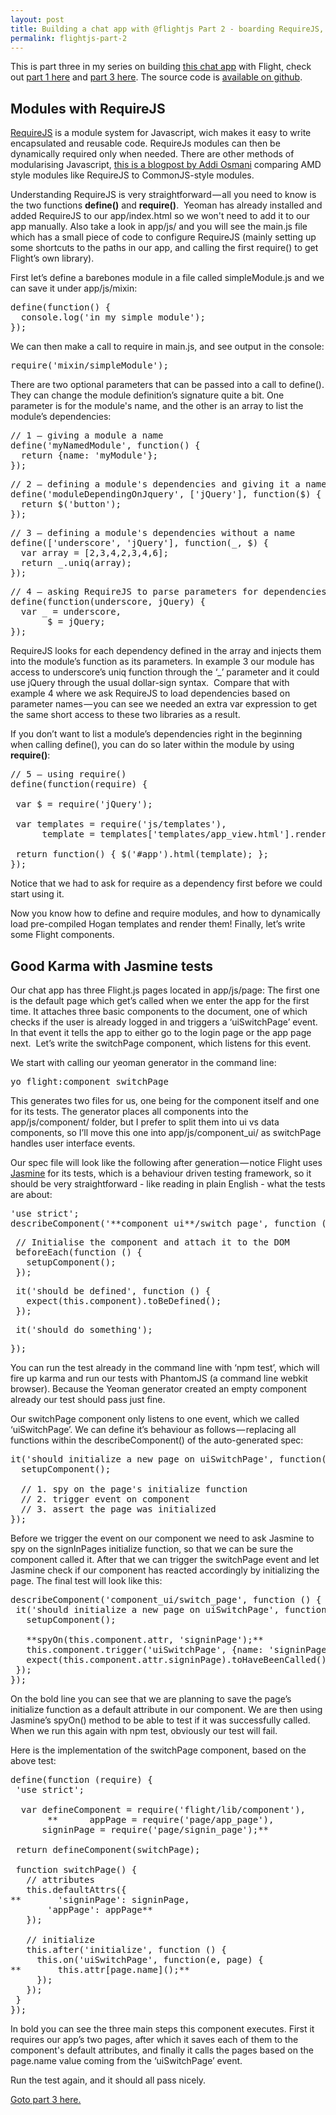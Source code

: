 ```yaml
---
layout: post
title: Building a chat app with @flightjs Part 2 - boarding RequireJS, Karma, and Jasmine
permalink: flightjs-part-2
---
```


This is part three in my series on building&nbsp;[this chat app](http://flight-chat.herokuapp.com/)&nbsp;with Flight, check out&nbsp;[part 1 here](/flightjs-part-1)&nbsp;and&nbsp;[part 3 here](/flightjs-part-3). The source code is&nbsp;[available on github](https://github.com/stefanRitter/flight-chat).

## **Modules with RequireJS**

[RequireJS](http://requirejs.org/) is a module system for Javascript, wich makes it easy to write encapsulated and reusable code. RequireJs modules can then be dynamically required only when needed.
There are other methods of modularising Javascript, [this is a blogpost by Addi Osmani](http://addyosmani.com/writing-modular-js/) comparing AMD style modules like RequireJS to CommonJS-style modules.

Understanding RequireJS is very straightforward — all you need to know is the two functions **define()** and **require()**.&nbsp;
Yeoman has already installed and added RequireJS to our app/index.html so we won't need to add it to our app manually. Also take a look in app/js/ and you will see the main.js file which has a small piece of code to configure RequireJS (mainly setting up some shortcuts to the paths in our app, and calling the first require() to get Flight’s own library).

First let’s define a barebones module in a file called simpleModule.js and we can save it under app/js/mixin:

<pre>define(function() {
  console.log('in my simple module');
});</pre>

We can then make a call to require in main.js, and see output in the console:

<pre>require('mixin/simpleModule');</pre>

There are two optional parameters that can be passed into a call to define(). They can change the module definition’s signature quite a bit. One parameter is for the module's name, and the other is an array to list the module’s dependencies:

<pre>// 1 — giving a module a name
define('myNamedModule', function() {
  return {name: 'myModule'};
});</pre>
<pre>// 2 — defining a module's dependencies and giving it a name
define('moduleDependingOnJquery', ['jQuery'], function($) {
  return $('button');
});</pre>
<pre>// 3 — defining a module's dependencies without a name
define(['underscore', 'jQuery'], function(_, $) {
  var array = [2,3,4,2,3,4,6];
  return _.uniq(array);
});</pre>
<pre>// 4 — asking RequireJS to parse parameters for dependencies
define(function(underscore, jQuery) {
  var _ = underscore,
       $ = jQuery;
});</pre>

RequireJS looks for each dependency defined in the array and injects them into the module’s function as its parameters. In example 3 our module has access to underscore’s uniq function through the ‘_’ parameter and it could use jQuery through the usual dollar-sign syntax.&nbsp;
Compare that with example 4 where we ask RequireJS to load dependencies based on parameter names — you can see we needed an extra var expression to get the same short access to these two libraries as a result.

If you don’t want to list a module’s dependencies right in the beginning when calling define(), you can do so later within the module by using **require()**:

<pre>// 5 — using require()
define(function(require) {

 var $ = require('jQuery');

 var templates = require('js/templates'),
      template = templates['templates/app_view.html'].render();

 return function() { $('#app').html(template); };
});</pre>

Notice that we had to ask for require as a dependency first before we could start using it.

Now you know how to define and require modules, and how to dynamically load pre-compiled Hogan templates and render them! Finally, let’s write some Flight components.

## Good Karma with Jasmine tests

Our chat app has three Flight.js pages located in app/js/page: The first one is the default page which get’s called when we enter the app for the first time. It attaches three basic components to the document, one of which checks if the user is already logged in and triggers a ‘uiSwitchPage’ event. In that event it tells the app to either go to the login page or the app page next.&nbsp;
Let’s write the switchPage component, which listens for this event.

We start with calling our yeoman generator in the command line:

<pre>yo flight:component switchPage</pre>

This generates two files for us, one being for the component itself and one for its tests. The generator places all components into the app/js/component/ folder, but I prefer to split them into ui vs data components, so I’ll move this one into app/js/component_ui/ as switchPage handles user interface events.

Our spec file will look like the following after generation — notice Flight uses [Jasmine](http://jasmine.github.io/1.3/introduction.html) for its tests, which is a behaviour driven testing framework, so it should be very straightforward - like reading in plain English - what the tests are about:

<pre>'use strict';
describeComponent('**component_ui**/switch_page', function () {</pre>
<pre> // Initialise the component and attach it to the DOM
 beforeEach(function () {
   setupComponent();
 });</pre>
<pre> it('should be defined', function () {
   expect(this.component).toBeDefined();
 });</pre>
<pre> it('should do something');</pre>
<pre>});</pre>

You can run the test already in the command line with ‘npm test’, which will fire up karma and run our tests with PhantomJS (a command line webkit browser).&nbsp;Because the Yeoman generator created an empty component already our test should pass just fine.

Our switchPage component only listens to one event, which we called ‘uiSwitchPage’. We can define it’s behaviour as follows — replacing all functions within the describeComponent() of the auto-generated spec:

<pre>it('should initialize a new page on uiSwitchPage', function() {
  setupComponent();

  // 1. spy on the page's initialize function
  // 2. trigger event on component
  // 3. assert the page was initialized
});</pre>

Before we trigger the event on our component we need to ask Jasmine to spy on the signInPages initialize function, so that we can be sure the component called it. After that we can trigger the switchPage event and let Jasmine check if our component has reacted accordingly by initializing the page. The final test will look like this:

<pre>describeComponent('component_ui/switch_page', function () {
 it('should initialize a new page on uiSwitchPage', function() {
   setupComponent();

   **spyOn(this.component.attr, 'signinPage');**
   this.component.trigger('uiSwitchPage', {name: 'signinPage'});
   expect(this.component.attr.signinPage).toHaveBeenCalled();
 });
});</pre>

On the bold line you can see that we are planning to save the page’s initialize function as a default attribute in our component. We are then using Jasmine’s spyOn() method to be able to test if it was successfully called. When we run this again with npm test, obviously our test will fail.

Here is the implementation of the switchPage component, based on the above test:

<pre>define(function (require) {
 'use strict';

  var defineComponent = require('flight/lib/component'),
       **&nbsp;&nbsp;&nbsp;&nbsp;&nbsp;&nbsp;appPage = require('page/app_page'),
&nbsp;&nbsp;&nbsp;&nbsp;&nbsp;&nbsp;signinPage = require('page/signin_page');**

 return defineComponent(switchPage);

 function switchPage() {
   // attributes
   this.defaultAttrs({
**&nbsp;&nbsp;&nbsp;&nbsp;&nbsp;&nbsp;&nbsp;'signinPage': signinPage,
       'appPage': appPage**
   });

   // initialize
   this.after('initialize', function () {
     this.on('uiSwitchPage', function(e, page) {
**&nbsp;&nbsp;&nbsp;&nbsp;&nbsp;&nbsp;&nbsp;this.attr[page.name]();**
     });
   });
 }
});</pre>

In bold you can see the three main steps this component executes. First it requires our app’s two pages, after which it saves each of them to the component's default attributes, and finally it calls the pages based on the page.name value coming from the ‘uiSwitchPage’ event.

Run the test again, and it should all pass nicely.

[Goto part 3 here.](/flightjs-part-3)
